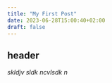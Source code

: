 ```yaml
---
title: "My First Post"
date: 2023-06-28T15:00:40+02:00
draft: false
---
```


## header

*skldjv sldk ncvlsdk n*

